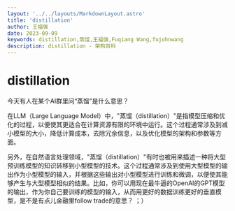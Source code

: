```yaml
---
layout: '../../layouts/MarkdownLayout.astro'
title: 'distillation'
author: 王福强
date: 2023-09-09
keywords: distillation,蒸馏,王福强,Fuqiang Wang,fujohnwang
description: distillation - 架构百科
---
```


# distillation

今天有人在某个AI群里问“蒸馏”是什么意思？

在LLM（Large Language Model）中，"蒸馏（distillation）"是指模型压缩和优化的过程，以便使其更适合在计算资源有限的环境中运行。这个过程通常涉及到减小模型的大小，降低计算成本，去除冗余信息，以及优化模型的架构和参数等方面。

另外，在自然语言处理领域，"蒸馏（distillation）"有时也被用来描述一种将大型预训练模型的知识转移到小型模型的技术。这个过程通常涉及到使用大型模型的输出作为小型模型的输入，并根据这些输出对小型模型进行训练和微调，以便使其能够产生与大型模型相似的结果。比如，你可以用现在最牛逼的OpenAI的GPT模型的输出，作为你自己要训练的模型的输入，从而用更好的数据训练更好的垂直模型，是不是有点儿金融里follow trade的意思？ ；）

